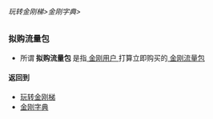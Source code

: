 ###### 玩转金刚梯>金刚字典>
### 拟购流量包
- 所谓<strong> 拟购流量包 </strong >是指[ 金刚用户 ](https://github.com/a2zitpro/web/blob/master/LadderFree/kkDictionary/KKUser.md)打算立即购买的[ 金刚流量包 ](https://github.com/a2zitpro/web/blob/master/LadderFree/kkDictionary/KKDataTrafficPackage.md)

#### 返回到
- [玩转金刚梯](https://github.com/a2zitpro/web/blob/master/LadderFree/A.md)
- [金刚字典](https://github.com/a2zitpro/web/blob/master/LadderFree/kkDictionary/KKDictionary.md)

